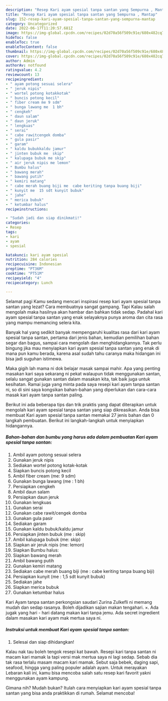 ```yaml
---
description: "Resep Kari ayam spesial tanpa santan yang Sempurna , Mantap"
title: "Resep Kari ayam spesial tanpa santan yang Sempurna , Mantap"
slug: 152-resep-kari-ayam-spesial-tanpa-santan-yang-sempurna-mantap
category: Uncategorized
date: 2022-06-17T11:20:57.681Z
image: https://img-global.cpcdn.com/recipes/02d70a56f509c91e/680x482cq70/kari-ayam-spesial-tanpa-santan-foto-resep-utama.jpg
hideToc: false
enableToc: true
enableTocContent: false
thumbnail: https://img-global.cpcdn.com/recipes/02d70a56f509c91e/680x482cq70/kari-ayam-spesial-tanpa-santan-foto-resep-utama.jpg
cover: https://img-global.cpcdn.com/recipes/02d70a56f509c91e/680x482cq70/kari-ayam-spesial-tanpa-santan-foto-resep-utama.jpg
author: Admin
authorAv: notfound
ratingvalue: 4.2
reviewcount: 13
recipeingredient:
- " ayam potong sesuai selera"
- " jeruk nipis"
- " wortel potong kotakkotak"
- " buncis potong kecil"
- " fiber cream me 9 sdm"
- " bunga lawang me  1 bh"
- " cengkeh"
- " daun salam"
- " daun jeruk"
- " lengkuas"
- " serai"
- " cabe rawitcengek domba"
- " gula pasir"
- " garam"
- " kaldu bubukkaldu jamur"
- " jinten bubuk me  skip"
- " kalupaga bubuk me skip"
- " air jeruk nipis me lemon"
- " Bumbu halus"
- " bawang merah"
- " bawang putih"
- " kemiri matang"
- " cabe merah buang biji me  cabe keriting tanpa buang biji"
- " kunyit me  15 sdt kunyit bubuk"
- " jahe"
- " merica bubuk"
- " ketumbar halus"
recipeinstructions:

- "Sudah jadi dan siap dinikmati!"
categories:
- Resep
tags:
- kari
- ayam
- spesial

katakunci: kari ayam spesial 
nutrition: 284 calories
recipecuisine: Indonesian
preptime: "PT36M"
cooktime: "PT51M"
recipeyield: "4"
recipecategory: Lunch

---
```



Selamat pagi Kamu sedang mencari inspirasi resep kari ayam spesial tanpa santan yang lezat? Cara membuatnya sangat gampang. Tapi Kalau salah mengolah maka hasilnya akan hambar dan bahkan tidak sedap. Padahal kari ayam spesial tanpa santan yang enak selayaknya punya aroma dan cita rasa yang mampu memancing selera kita.


Banyak hal yang sedikit banyak mempengaruhi kualitas rasa dari kari ayam spesial tanpa santan, pertama dari jenis bahan, kemudian pemilihan bahan segar dan bagus, sampai cara mengolah dan menghidangkannya. Tak perlu bingung jika mau menyiapkan kari ayam spesial tanpa santan yang enak di mana pun kamu berada, karena asal sudah tahu caranya maka hidangan ini bisa jadi suguhan istimewa.

Maka gigih lah mama ni dok belajar masak sampai mahir. Apa yang penting masakan kari saya sekarang ni pekat walaupun tidak menggunakan santan, selalu sangat gunakan santan dalam masakan kita, tak baik juga untuk kesihatan. Ramai juga yang minta pada saya resepi kari ayam tanpa santan ni, so di sini saya kongsikan bahan-bahan yang diperlukan dan cara-cara masak kari ayam tanpa santan paling.


Berikut ini ada beberapa tips dan trik praktis yang dapat diterapkan untuk mengolah kari ayam spesial tanpa santan yang siap dikreasikan. Anda bisa membuat Kari ayam spesial tanpa santan memakai 27 jenis bahan dan 0 langkah pembuatan. Berikut ini langkah-langkah untuk menyiapkan hidangannya.

<!--inarticleads1-->

##### Bahan-bahan dan bumbu yang harus ada dalam pembuatan Kari ayam spesial tanpa santan:

1. Ambil  ayam potong sesuai selera
1. Gunakan  jeruk nipis
1. Sediakan  wortel potong kotak-kotak
1. Siapkan  buncis potong kecil
1. Ambil  fiber cream (me: 9 sdm)
1. Gunakan  bunga lawang (me : 1 bh)
1. Persiapkan  cengkeh
1. Ambil  daun salam
1. Persiapkan  daun jeruk
1. Gunakan  lengkuas
1. Gunakan  serai
1. Gunakan  cabe rawit/cengek domba
1. Gunakan  gula pasir
1. Sediakan  garam
1. Gunakan  kaldu bubuk/kaldu jamur
1. Persiapkan  jinten bubuk (me : skip)
1. Ambil  kalupaga bubuk (me: skip)
1. Siapkan  air jeruk nipis (me: lemon)
1. Siapkan  Bumbu halus:
1. Siapkan  bawang merah
1. Ambil  bawang putih
1. Gunakan  kemiri matang
1. Sediakan  cabe merah buang biji (me : cabe keriting tanpa buang biji)
1. Persiapkan  kunyit (me : 1,5 sdt kunyit bubuk)
1. Sediakan  jahe
1. Siapkan  merica bubuk
1. Gunakan  ketumbar halus


Kari Ayam tanpa santan perkongsian saudari Zurina Zulkefli ni memang mudah dan sedap rasanya. Boleh dijadikan sajian makan tengahari. ×. Ada jugak yang hari - hari datang makan kari tanpa jemu. Ada secret ingredient dalam masakan kari ayam mak mertua saya ni. 

<!--inarticleads2-->

##### Instruksi untuk membuat Kari ayam spesial tanpa santan:


1. Selesai dan siap dihidangkan!

Kalau nak tau boleh tengok resepi kat bawah. Resepi kari tanpa santan ni macam kari mamak la tapi versi mak mertua saya ni lagi sedap. Sebab dia tak rasa terlalu masam macam kari mamak. Sebut saja bebek, daging sapi, seafood, hingga yang paling populer adalah ayam. Untuk merayakan Lebaran kali ini, kamu bisa mencoba salah satu resep kari favorit yakni menggunakan ayam kampung. 

Gimana nih? Mudah bukan? Itulah cara menyiapkan kari ayam spesial tanpa santan yang bisa anda praktikkan di rumah. Selamat mencoba!
